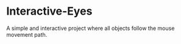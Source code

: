 # Interactive-Eyes
A simple and interactive project where all objects follow the mouse movement path.
